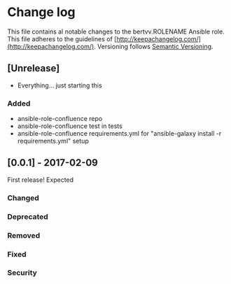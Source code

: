 # Change log

This file contains al notable changes to the bertvv.ROLENAME Ansible role. This file adheres to the guidelines of [http://keepachangelog.com/](http://keepachangelog.com/). Versioning follows [Semantic Versioning](http://semver.org/).

## [Unrelease]
- Everything... just starting this
### Added
- ansible-role-confluence repo
- ansible-role-confluence test in tests
- ansible-role-confluence requirements.yml for "ansible-galaxy install -r requirements.yml" setup

## [0.0.1] - 2017-02-09
First release! Expected
### Changed
### Deprecated
### Removed
### Fixed
### Security


